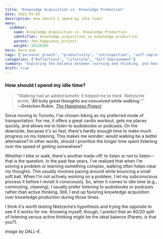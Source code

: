 ```yaml
---
title: "Knowledge Acquisition vs. Knowledge Production"
date: 2022-01-03
description: How should I spend my idle time?
menu:
  sidebar:
    name: Knowledge Acquisition vs. Knowledge Production
    identifier: knowledge_acquisition_vs_knowledge_production
    parent: the_happiness_project
    weight: 20220103
hero: hero.png
tags: ["personal growth", "productivity", "introspection", "self-improvement", "mindset"]
categories: ["Reflections", "Lifestyle", "Self-Improvement"]
summary: "Exploring the balance between learning and thinking, and how to make the most of idle time."
draft: true
---
```


### How should I spend my idle time?

> "Walking had an added benefit: it helped me to think. Nietzsche wrote, **'All truly great thoughts are conceived while walking.'**"  
> —**Gretchen Rubin**, [_The Happiness Project_](https://www.goodreads.com/book/show/6398634-the-happiness-project)

Since moving to Toronto, I've chosen biking as my preferred mode of transportation. For me, it offers a great cardio workout, gets me places quickly, and allows me to listen to audiobooks or podcasts. On the downside, because it's so fast, there's hardly enough time to make much progress on my listening. This makes me wonder: would walking be a better alternative? In other words, should I prioritize the longer time spent listening over the speed of getting somewhere?

Whether I bike or walk, there's another trade-off: to listen or not to listen—that is the question. In the past few years, I've realized that when I'm solving a problem or learning something complex, walking often helps clear my thoughts. This usually involves pacing around while bouncing a small soft ball. When I'm not actively working on a problem, I let my subconscious process it before I revisit it consciously. So, when it comes to idle time (e.g., commuting, cleaning), I usually prefer listening to audiobooks or podcasts rather than active thinking. Still, I end up favoring knowledge acquisition over knowledge production during those times.

I think it's worth testing Nietzsche’s hypothesis and trying the opposite to see if it works for me. Knowing myself, though, I predict that an 80/20 split of listening versus active thinking might be the ideal balance (Pareto, is that you?).


_Image by DALL-E._